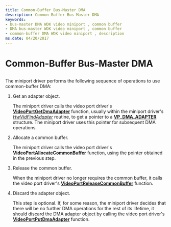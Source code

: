 ```yaml
---
title: Common-Buffer Bus-Master DMA
description: Common-Buffer Bus-Master DMA
keywords:
- bus-master DMA WDK video miniport , common buffer
- DMA bus-master WDK video miniport , common buffer
- common-buffer DMA WDK video miniport , description
ms.date: 04/20/2017
---
```


# Common-Buffer Bus-Master DMA


## <span id="ddk_common_buffer_bus_master_dma_gg"></span><span id="DDK_COMMON_BUFFER_BUS_MASTER_DMA_GG"></span>


The miniport driver performs the following sequence of operations to use common-buffer DMA:

1.  Get an adapter object.

    The miniport driver calls the video port driver's [**VideoPortGetDmaAdapter**](/windows-hardware/drivers/ddi/video/nf-video-videoportgetdmaadapter) function, usually within the miniport driver's [*HwVidFindAdapter*](/windows-hardware/drivers/ddi/video/nc-video-pvideo_hw_find_adapter) routine, to get a pointer to a [**VP\_DMA\_ADAPTER**](/previous-versions/ff570570(v=vs.85)) structure. The miniport driver uses this pointer for subsequent DMA operations.

2.  Allocate a common buffer.

    The miniport driver calls the video port driver's [**VideoPortAllocateCommonBuffer**](/windows-hardware/drivers/ddi/video/nf-video-videoportallocatecommonbuffer) function, using the pointer obtained in the previous step.

3.  Release the common buffer.

    When the miniport driver no longer requires the common buffer, it calls the video port driver's [**VideoPortReleaseCommonBuffer**](/windows-hardware/drivers/ddi/video/nf-video-videoportreleasecommonbuffer) function.

4.  Discard the adapter object.

    This step is optional. If, for some reason, the miniport driver decides that there will be no further DMA operations for the rest of its lifetime, it should discard the DMA adapter object by calling the video port driver's [**VideoPortPutDmaAdapter**](/windows-hardware/drivers/ddi/video/nf-video-videoportputdmaadapter) function.

 

